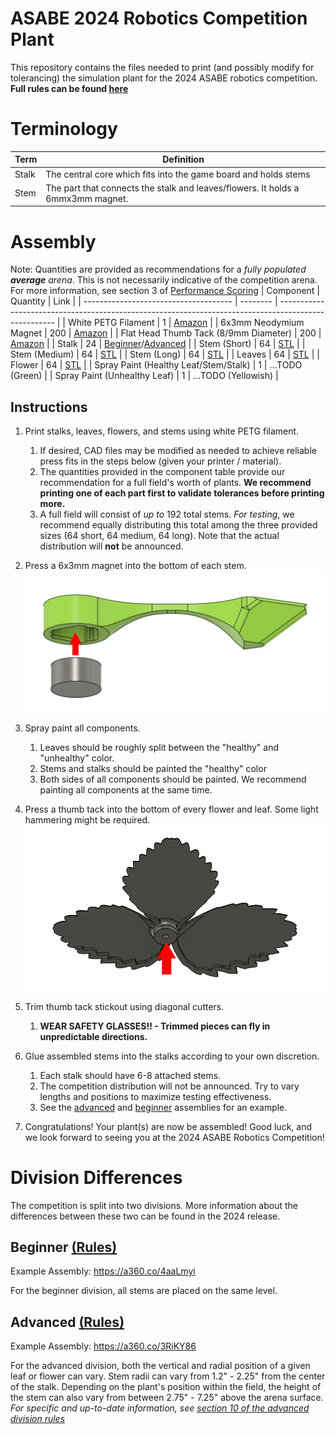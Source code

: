 # ASABE 2024 Robotics Competition Plant
This repository contains the files needed to print (and possibly modify for tolerancing) the simulation plant for the 2024 ASABE robotics competition. **Full rules can be found [here](https://docs.google.com/document/d/1JPMAodRuwTGvhz5UEUWVJHI-WIk5GcbBl3c8BVmr7d0/edit)**

# Terminology
| Term  | Definition                                                                      |
| ----- | ------------------------------------------------------------------------------- |
| Stalk | The central core which fits into the game board and holds stems                 |
| Stem  | The part that connects the stalk and leaves/flowers. It holds a 6mmx3mm magnet. |

# Assembly
Note: Quantities are provided as recommendations for a *fully populated **average** arena*. This is not necessarily indicative of the competition arena. For more information, see section 3 of [Performance Scoring](https://docs.google.com/document/d/1JPMAodRuwTGvhz5UEUWVJHI-WIk5GcbBl3c8BVmr7d0/edit#heading=h.e97s3mxjygqm)
| Component                             | Quantity | Link                                                                                                 |
| ------------------------------------- | -------- | ---------------------------------------------------------------------------------------------------- |
| White PETG Filament                   | 1        | [Amazon](https://www.amazon.com/OVERTURE-Filament-Consumables-Dimensional-Accuracy/dp/B07PDV9RC8/)   |
| 6x3mm Neodymium Magnet                | 200      | [Amazon](https://www.amazon.com/MIN-CI-Refrigerator-Whiteboard-Decorative/dp/B096LZNZTQ/?th=1)       |
| Flat Head Thumb Tack (8/9mm Diameter) | 200      | [Amazon](https://www.amazon.com/Piutouyar-Upholstery-Furniture-Headboards-9-5mmx10mm/dp/B0BBVJT4RH/) |
| Stalk                                 | 24       | [Beginner](Beginner/Beginner_Trunk.stl)/[Advanced](Advanced/Advanced_Trunk.stl)                      |
| Stem (Short)                          | 64       | [STL](Stem_Short.stl)                                                                                |
| Stem (Medium)                         | 64       | [STL](Stem_Medium.stl)                                                                               |
| Stem (Long)                           | 64       | [STL](Stem_Long.stl)                                                                                 |
| Leaves                                | 64       | [STL](Leaves.stl)                                                                                    |
| Flower                                | 64       | [STL](Flower.stl)                                                                                    |
| Spray Paint (Healthy Leaf/Stem/Stalk) | 1        | ...TODO (Green)                                                                                      |
| Spray Paint (Unhealthy Leaf)          | 1        | ...TODO (Yellowish)                                                                                  |

## Instructions
1. Print stalks, leaves, flowers, and stems using white PETG filament. 
   1. If desired, CAD files may be modified as needed to achieve reliable press fits in the steps below (given your printer / material).
   2. The quantities provided in the component table provide our recommendation for a full field's worth of plants. **We recommend printing one of each part first to validate tolerances before printing more.**
   3. A full field will consist of *up to* 192 total stems. *For testing*, we recommend equally distributing this total among the three provided sizes (64 short, 64 medium, 64 long). Note that the actual distribution will **not** be announced.

2. Press a 6x3mm magnet into the bottom of each stem. ![Assembly Example](img/asm-press.png)
3. Spray paint all components. 
   1. Leaves should be roughly split between the "healthy" and "unhealthy" color.
   2. Stems and stalks should be painted the "healthy" color
   3. Both sides of all components should be painted. We recommend painting all components at the same time.
4. Press a thumb tack into the bottom of every flower and leaf. Some light hammering might be required. ![Assembly Example](img/asm-leaf.png)
5. Trim thumb tack stickout using diagonal cutters. 
   1. **WEAR SAFETY GLASSES!! - Trimmed pieces can fly in unpredictable directions.**
6. Glue assembled stems into the stalks according to your own discretion. 
   1. Each stalk should have 6-8 attached stems.
   2. The competition distribution will not be announced. Try to vary lengths and positions to maximize testing effectiveness.
   3. See the [advanced](https://a360.co/3RiKY86) and [beginner](https://a360.co/4aaLmyi) assemblies for an example.
7. Congratulations! Your plant(s) are now be assembled! Good luck, and we look forward to seeing you at the 2024 ASABE Robotics Competition!

# Division Differences
The competition is split into two divisions. More information about the differences between these two can be found in the 2024 release.

## Beginner [(Rules)](https://docs.google.com/document/d/1JPMAodRuwTGvhz5UEUWVJHI-WIk5GcbBl3c8BVmr7d0/edit#heading=h.k9yfkjzcqhdu)
Example Assembly: https://a360.co/4aaLmyi

For the beginner division, all stems are placed on the same level.

## Advanced [(Rules)](https://docs.google.com/document/d/1JPMAodRuwTGvhz5UEUWVJHI-WIk5GcbBl3c8BVmr7d0/edit#heading=h.tlkuhso64f3s)

Example Assembly: https://a360.co/3RiKY86

For the advanced division, both the vertical and radial position of a given leaf or flower can vary. Stem radii can vary from 1.2" - 2.25" from the center of the stalk. Depending on the plant's position within the field, the height of the stem can also vary from between 2.75" - 7.25" above the arena surface. *For specific and up-to-date information, see [section 10 of the advanced division rules](https://docs.google.com/document/d/1JPMAodRuwTGvhz5UEUWVJHI-WIk5GcbBl3c8BVmr7d0/edit#heading=h.tlkuhso64f3s)*

